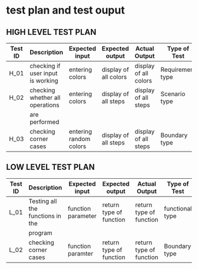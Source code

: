 # test plan and test ouput

## HIGH LEVEL TEST PLAN

| Test ID |            Description             |   Expected input       | Expected output         | Actual Output            | Type of Test 
|---------|------------------------------------|------------------------|-------------------------|--------------------------|---------------
| H_01    | checking if user input is working  | entering colors        | display of all colors   | display of all colors    | Requirement type
| H_02    | checking whether all operations    | entering colors        | display of all steps    | display of all steps     | Scenario type
|         | are performed                      |                        |                         |                          |                 
| H_03    | checking corner cases              | entering random colors |display of all steps     | display of all steps     |Boundary type

## LOW LEVEL TEST PLAN

| Test ID |            Description             |   Expected input       | Expected output         | Actual Output            | Type of Test 
|---------|------------------------------------|------------------------|-------------------------|--------------------------|----------------
| L_01    | Testing all the functions in the   | function parameter     | return type of function | return type of function  | functional type
|         | program                            |                        |                         |                          |                 
| L_02    | checking corner cases              | function paramter      | return type of function | return type of function  |Boundary type
